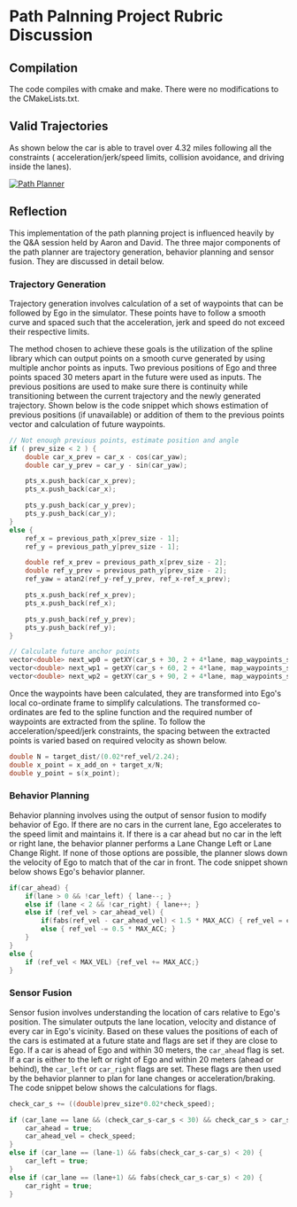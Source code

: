 # Path Palnning Project Rubric Discussion

## Compilation

The code compiles with cmake and make. There were no modifications to the CMakeLists.txt.

## Valid Trajectories

As shown below the car is able to travel over 4.32 miles following all the constraints ( acceleration/jerk/speed limits, collision avoidance, and driving inside the lanes).

[![Path Planner](http://img.youtube.com/vi/JzS-r17KnnQ/0.jpg)](https://youtu.be/JzS-r17KnnQ)

## Reflection

This implementation of the path planning project is influenced heavily by the Q&A session held by Aaron and David. The three major components of the path planner are trajectory generation, behavior planning and sensor fusion. They are discussed in detail below.

### Trajectory Generation

Trajectory generation involves calculation of a set of waypoints that can be followed by Ego in the simulator. These points have to follow a smooth curve and spaced such that the acceleration, jerk and speed do not exceed their respective limits. 

The method chosen to achieve these goals is the utilization of the spline library which can output points on a smooth curve generated by using multiple anchor points as inputs. Two previous positions of Ego and three points spaced 30 meters apart in the future were used as inputs. The previous positions are used to make sure there is continuity while transitioning between the current trajectory and the newly generated trajectory. Shown below is the code snippet which shows estimation of previous positions (if unavailable) or addition of them to the previous points vector and calculation of future waypoints.

```C++
// Not enough previous points, estimate position and angle
if ( prev_size < 2 ) {
    double car_x_prev = car_x - cos(car_yaw);
    double car_y_prev = car_y - sin(car_yaw);

    pts_x.push_back(car_x_prev);
    pts_x.push_back(car_x);

    pts_y.push_back(car_y_prev);
    pts_y.push_back(car_y);
} 
else {
    ref_x = previous_path_x[prev_size - 1];
    ref_y = previous_path_y[prev_size - 1];

    double ref_x_prev = previous_path_x[prev_size - 2];
    double ref_y_prev = previous_path_y[prev_size - 2];
    ref_yaw = atan2(ref_y-ref_y_prev, ref_x-ref_x_prev);

    pts_x.push_back(ref_x_prev);
    pts_x.push_back(ref_x);

    pts_y.push_back(ref_y_prev);
    pts_y.push_back(ref_y);
}

// Calculate future anchor points
vector<double> next_wp0 = getXY(car_s + 30, 2 + 4*lane, map_waypoints_s, map_waypoints_x, map_waypoints_y);
vector<double> next_wp1 = getXY(car_s + 60, 2 + 4*lane, map_waypoints_s, map_waypoints_x, map_waypoints_y);
vector<double> next_wp2 = getXY(car_s + 90, 2 + 4*lane, map_waypoints_s, map_waypoints_x, map_waypoints_y);
```
Once the waypoints have been calculated, they are transformed into Ego's local co-ordinate frame to simplify calculations. The transformed co-ordinates are fed to the spline function and the required number of waypoints are extracted from the spline. To follow the acceleration/speed/jerk constraints, the spacing between the extracted points is varied based on required velocity as shown below.

```C++
double N = target_dist/(0.02*ref_vel/2.24);
double x_point = x_add_on + target_x/N;
double y_point = s(x_point);
```
### Behavior Planning

Behavior planning involves using the output of sensor fusion to modify behavior of Ego. If there are no cars in the current lane, Ego accelerates to the speed limit and maintains it. If there is a car ahead but no car in the left or right lane, the behavior planner performs a Lane Change Left or Lane Change Right. If none of those options are possible, the planner slows down the velocity of Ego to match that of the car in front. The code snippet shown below shows Ego's behavior planner.

```C++
if(car_ahead) {  
    if(lane > 0 && !car_left) { lane--; }
    else if (lane < 2 && !car_right) { lane++; }
    else if (ref_vel > car_ahead_vel) {
        if(fabs(ref_vel - car_ahead_vel) < 1.5 * MAX_ACC) { ref_vel = car_ahead_vel; }
        else { ref_vel -= 0.5 * MAX_ACC; }
    }
}
else {
    if (ref_vel < MAX_VEL) {ref_vel += MAX_ACC;} 
}
```
### Sensor Fusion

Sensor fusion involves understanding the location of cars relative to Ego's position. The simulater outputs the lane location, velocity and distance of every car in Ego's vicinity. Based on these values the positions of each of the cars is estimated at a future state and flags are set if they are close to Ego. If a car is ahead of Ego and within 30 meters, the `car_ahead` flag is set. If a car is either to the left or right of Ego and within 20 meters (ahead or behind), the `car_left` or `car_right` flags are set. These flags are then used by the behavior planner to plan for lane changes or acceleration/braking. The code snippet below shows the calculations for flags.

```C++
check_car_s += ((double)prev_size*0.02*check_speed);

if (car_lane == lane && (check_car_s-car_s < 30) && check_car_s > car_s) {
    car_ahead = true;
    car_ahead_vel = check_speed;
}
else if (car_lane == (lane-1) && fabs(check_car_s-car_s) < 20) {
    car_left = true;
}
else if (car_lane == (lane+1) && fabs(check_car_s-car_s) < 20) {
    car_right = true;
}
```
